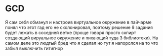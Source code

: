 # GCD
Я сам себя обманул и настроив виртуальное окружение в пайчарме понял что этот гад его не сколонировал, поэтому решение 6 задания будет лежать в соседней ветке (проще говоря просто скпирт создающий вируальное окружение и пихающий туда 3 библиотеки).
На самом деле это людтый бред что я сделал но тут я напоролся на то что забыл выключить гитигнор
